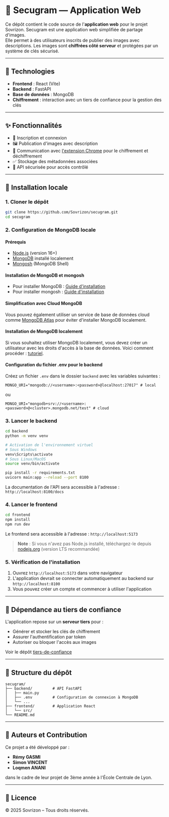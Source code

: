 # 📸 Secugram — Application Web

Ce dépôt contient le code source de l'**application web** pour le projet Sovrizon. Secugram est une application web simplifiée de partage d'images.  
Elle permet à des utilisateurs inscrits de publier des images avec descriptions. Les images sont **chiffrées côté serveur** et protégées par un système de clés sécurisé.

---

## 🧱 Technologies

- **Frontend** : React (Vite)
- **Backend** : FastAPI
- **Base de données** : MongoDB
- **Chiffrement** : interaction avec un tiers de confiance pour la gestion des clés

---

## ✨ Fonctionnalités

- 📝 Inscription et connexion
- 🖼️ Publication d'images avec description
- 🔐 Communication avec [l'extension Chrome](https://github.com/Sovrizon/extension) pour le chiffrement et déchiffrement
- ✅ Stockage des métadonnées associées
- 🔗 API sécurisée pour accès contrôlé

---

## 🚀 Installation locale

### 1. Cloner le dépôt

```bash
git clone https://github.com/Sovrizon/secugram.git
cd secugram
```

### 2. Configuration de MongoDB locale

#### Prérequis
- [Node.js](https://nodejs.org/fr/download/) (version 16+)
- [MongoDB](https://www.mongodb.com/try/download/community) installé localement
- [Mongosh](https://www.mongodb.com/docs/mongodb-shell/install/) (MongoDB Shell)

#### Installation de MongoDB et mongosh
- Pour installer MongoDB : [Guide d'installation](https://www.mongodb.com/docs/manual/installation/)
- Pour installer mongosh : [Guide d'installation](https://www.mongodb.com/docs/mongodb-shell/install/)


#### Simplification avec Cloud MongoDB

Vous pouvez également utiliser un service de base de données cloud comme [MongoDB Atlas](https://www.mongodb.com/cloud/atlas) pour éviter d'installer MongoDB localement.


#### Installation de MongoDB localement

Si vous souhaitez utiliser MongoDB localement, vous devez créer un utilisateur avec les droits d'accès à la base de données. Voici comment procéder : [tutoriel](https://www.mongodb.com/resources/products/fundamentals/create-database).






#### Configuration du fichier .env pour le backend

Créez un fichier `.env` dans le dossier `backend` avec les variables suivantes :

```
MONGO_URI="mongodb://<username>:<password>@localhost:27017" # local
```

ou

```
MONGO_URI="mongodb+srv://<username>:<password>@<cluster>.mongodb.net/test" # cloud
```


### 3. Lancer le backend

```bash
cd backend
python -m venv venv

# Activation de l'environnement virtuel
# Sous Windows
venv\Scripts\activate
# Sous Linux/MacOS
source venv/bin/activate

pip install -r requirements.txt
uvicorn main:app --reload --port 8100
```

La documentation de l'API sera accessible à l'adresse : `http://localhost:8100/docs`

### 4. Lancer le frontend

```bash
cd frontend
npm install
npm run dev
```

Le frontend sera accessible à l'adresse : `http://localhost:5173`

> **Note** : Si vous n'avez pas Node.js installé, téléchargez-le depuis [nodejs.org](https://nodejs.org/fr/download/) (version LTS recommandée)

### 5. Vérification de l'installation

1. Ouvrez `http://localhost:5173` dans votre navigateur
2. L'application devrait se connecter automatiquement au backend sur `http://localhost:8100`
3. Vous pouvez créer un compte et commencer à utiliser l'application


---

## 🔐 Dépendance au tiers de confiance

L'application repose sur un **serveur tiers** pour :

- Générer et stocker les clés de chiffrement
- Assurer l'authentification par token
- Autoriser ou bloquer l'accès aux images

Voir le dépôt [tiers-de-confiance](https://github.com/sovrizon/tiers-de-confiance)

---

## 📂 Structure du dépôt

```
secugram/
├── backend/         # API FastAPI
│   ├── main.py
│   ├── .env         # Configuration de connexion à MongoDB
│   └── ...
├── frontend/        # Application React
│   └── src/
└── README.md
```

---

## 👥 Auteurs et Contribution

Ce projet a été développé par :
- **Rémy GASMI**
- **Simon VINCENT**
- **Loqmen ANANI**

dans le cadre de leur projet de 3ème année à l'École Centrale de Lyon.

---

## 📄 Licence

© 2025 Sovrizon – Tous droits réservés.
